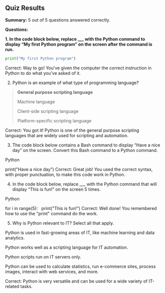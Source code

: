 ## Quiz Results

**Summary:** 5 out of 5 questions answered correctly.

**Questions:**

**1. In the code block below, replace ___ with the Python command to display “My first Python program” on the screen after the command is run.**

```python
print("My first Python program")
```
Correct: Way to go! You've given the computer the correct instruction in Python to do what you’ve asked of it.

2. Python is an example of what type of programming language?

> **General purpose scripting language**
> 
> Machine language
> 
> Client-side scripting language
> 
> Platform-specific scripting language

Correct: You got it! Python is one of the general purpose scripting languages that are widely used for scripting and automation.

3. The code block below contains a Bash command to display “Have a nice day” on the screen. Convert this Bash command to a Python command.

Python

print("Have a nice day")
Correct: Great job! You used the correct syntax, with proper punctuation, to make this code work in Python.

4. In the code block below, replace ___ with the Python command that will display “This is fun!” on the screen 5 times.

Python

for i in range(5):
  print("This is fun!")
Correct: Well done! You remembered how to use the "print" command do the work.

5. Why is Python relevant to IT? Select all that apply.

Python is used in fast-growing areas of IT, like machine learning and data analytics.

Python works well as a scripting language for IT automation.

Python scripts run on IT servers only.

Python can be used to calculate statistics, run e-commerce sites, process images, interact with web services, and more.

Correct: Python is very versatile and can be used for a wide variety of IT-related tasks.
